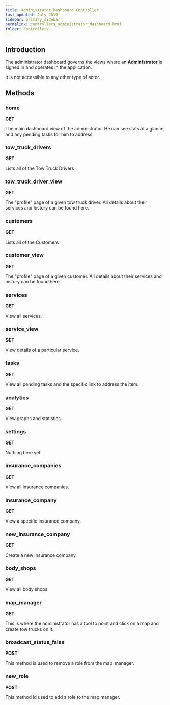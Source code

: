 ```yaml
---
title: Administrator Dashboard Controller
last_updated: July 2019
sidebar: primary_sidebar
permalink: controllers_administrator_dashboard.html
folder: controllers
---
```


## Introduction

The administrator dashboard governs the views where an __Administrator__ is signed in and operates in the application.

It is not accessible to any other type of actor.

## Methods

### home

__GET__

The main dashboard view of the administrator. He can see stats at a glance, and any pending tasks for him to address.

### tow_truck_drivers

__GET__

Lists all of the Tow Truck Drivers

### tow_truck_driver_view

__GET__

The "profile" page of a given tow truck driver. All details about their services and history can be found here.

### customers

__GET__

Lists all of the Customers

### customer_view

__GET__

The "profile" page of a given customer. All details about their services and history can be found here.

### services

__GET__

View all services.

### service_view

__GET__

View details of a particular service.

### tasks

__GET__

View all pending tasks and the specific link to address the item.

### analytics

__GET__

View graphs and statistics.

### settings

__GET__

Nothing here yet.

### insurance_companies

__GET__

View all insurance companies.

### insurance_company

__GET__

View a specific insurance company.

### new_insurance_company

__GET__

Create a new insurance company.

### body_shops

__GET__

View all body shops.

### map_manager

__GET__

This is where the administrator has a tool to point and click on a map and create tow trucks on it.

### broadcast_status_false

__POST__

This method is used to remove a role from the map_manager.

### new_role

__POST__

This method id used to add a role to the map manager.